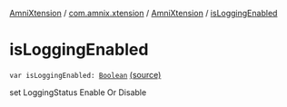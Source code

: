 [AmniXtension](../../index.md) / [com.amnix.xtension](../index.md) / [AmniXtension](index.md) / [isLoggingEnabled](./is-logging-enabled.md)

# isLoggingEnabled

`var isLoggingEnabled: `[`Boolean`](https://kotlinlang.org/api/latest/jvm/stdlib/kotlin/-boolean/index.html) [(source)](https://github.com/AmniX/AmniXTension/tree/master/AmniXtension/src/main/java/com/amnix/xtension/AmniXtension.kt#L10)

set LoggingStatus Enable Or Disable

